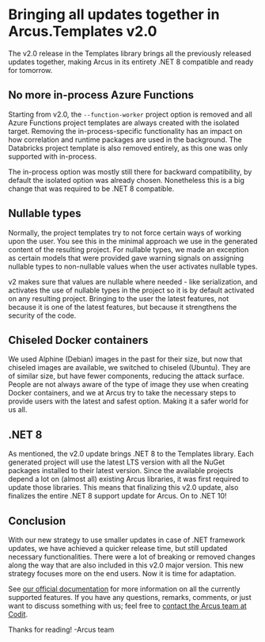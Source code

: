 # Bringing all updates together in Arcus.Templates v2.0
The v2.0 release in the Templates library brings all the previously released updates together, making Arcus in its entirety .NET 8 compatible and ready for tomorrow.

## No more in-process Azure Functions
Starting from v2.0, the `--function-worker` project option is removed and all Azure Functions project templates are always created with the isolated target. Removing the in-process-specific functionality has an impact on how correlation and runtime packages are used in the background. The Databricks project template is also removed entirely, as this one was only supported with in-process.

The in-process option was mostly still there for backward compatibility, by default the isolated option was already chosen. Nonetheless this is a big change that was required to be .NET 8 compatible.

## Nullable types
Normally, the project templates try to not force certain ways of working upon the user. You see this in the minimal approach we use in the generated content of the resulting project. For nullable types, we made an exception as certain models that were provided gave warning signals on assigning nullable types to non-nullable values when the user activates nullable types.

v2 makes sure that values are nullable where needed - like serialization, and activates the use of nullable types in the project so it is by default activated on any resulting project. Bringing to the user the latest features, not because it is one of the latest features, but because it strengthens the security of the code.

## Chiseled Docker containers
We used Alphine (Debian) images in the past for their size, but now that chiseled images are available, we switched to chiseled (Ubuntu). They are of similar size, but have fewer components, reducing the attack surface. People are not always aware of the type of image they use when creating Docker containers, and we at Arcus try to take the necessary steps to provide users with the latest and safest option. Making it a safer world for us all.

## .NET 8
As mentioned, the v2.0 update brings .NET 8 to the Templates library. Each generated project will use the latest LTS version with all the NuGet packages installed to their latest version. Since the available projects depend a lot on (almost all) existing Arcus libraries, it was first required to update those libraries. This means that finalizing this v2.0 update, also finalizes the entire .NET 8 support update for Arcus. On to .NET 10!

## Conclusion
With our new strategy to use smaller updates in case of .NET framework updates, we have achieved a quicker release time, but still updated necessary functionalities. There were a lot of breaking or removed changes along the way that are also included in this v2.0 major version. This new strategy focuses more on the end users. Now it is time for adaptation.

See [our official documentation](https://templates.arcus-azure.net/) for more information on all the currently supported features.
If you have any questions, remarks, comments, or just want to discuss something with us; feel free to [contact the Arcus team at Codit](https://github.com/arcus-azure/arcus.templates/issues/new/choose).

Thanks for reading!
-Arcus team